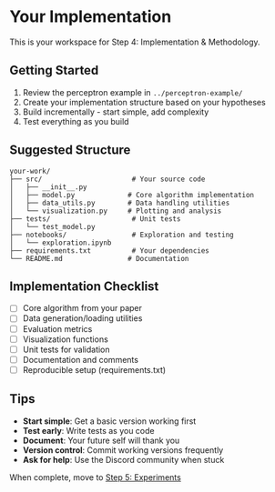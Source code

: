 # Your Implementation

This is your workspace for Step 4: Implementation & Methodology.

## Getting Started

1. Review the perceptron example in `../perceptron-example/`
2. Create your implementation structure based on your hypotheses
3. Build incrementally - start simple, add complexity
4. Test everything as you build

## Suggested Structure

```
your-work/
├── src/                      # Your source code
│   ├── __init__.py
│   ├── model.py             # Core algorithm implementation
│   ├── data_utils.py        # Data handling utilities
│   └── visualization.py     # Plotting and analysis
├── tests/                    # Unit tests
│   └── test_model.py
├── notebooks/                # Exploration and testing
│   └── exploration.ipynb
├── requirements.txt          # Your dependencies
└── README.md                # Documentation
```

## Implementation Checklist

- [ ] Core algorithm from your paper
- [ ] Data generation/loading utilities
- [ ] Evaluation metrics
- [ ] Visualization functions
- [ ] Unit tests for validation
- [ ] Documentation and comments
- [ ] Reproducible setup (requirements.txt)

## Tips

- **Start simple**: Get a basic version working first
- **Test early**: Write tests as you code
- **Document**: Your future self will thank you
- **Version control**: Commit working versions frequently
- **Ask for help**: Use the Discord community when stuck

When complete, move to [Step 5: Experiments](../../04-experiments/)
